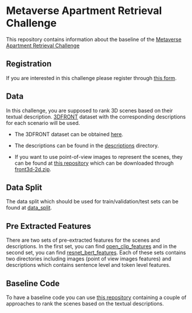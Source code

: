 # Metaverse Apartment Retrieval Challenge 

This repository contains information about the baseline of the [Metaverse Apartment Retrieval Challenge ](https://ailab.uniud.it/apartment-recommendation-challenge/)

## Registration
If you are interested in this challenge please register through [this form](https://docs.google.com/forms/d/e/1FAIpQLSeWG1h2Pn6ix50_myZYE816dENbYzWhaGAEdQdAzrjekr4Uhw/viewform).

## Data
In this challenge, you are supposed to rank 3D scenes based on their textual description. [3DFRONT](https://tianchi.aliyun.com/specials/promotion/alibaba-3d-scene-dataset) dataset with the corresponding descriptions for each scenario will be used.

- The 3DFRONT dataset can be obtained [here](https://tianchi.aliyun.com/dataset/65347). 

- The descriptions can be found in the [descriptions](https://github.com/aliabdari/3D_scene_retrieval/tree/main/descriptions) directory. 

- If you want to use point-of-view images to represent the scenes, they can be found at [this repository](https://github.com/xheon/panoptic-reconstruction) which can be downloaded through [front3d-2d.zip](https://kaldir.vc.in.tum.de/panoptic_reconstruction/front3d-2d.zip).

## Data Split
The data split which should be used for train/validation/test sets can be found at [data_split](https://github.com/aliabdari/3D_scene_retrieval/tree/main/data_split).

## Pre Extracted Features
There are two sets of pre-extracted features for the scenes and descriptions. In the first set, you can find [open_clip_features](https://drive.google.com/file/d/1RDV1JaUasXqzFfRhlj_DAoRgYg3RWwZO/view?usp=sharing) and in the second set, you can find [resnet_bert_features](https://drive.google.com/file/d/1G80D5_8Q7jZPn5bGLeK1zPzAxZWQCa_G/view?usp=sharing). Each of these sets contains two directories including images (point of view images features) and descriptions which contains sentence level and token level features.

## Baseline Code
To have a baseline code you can use [this repository](https://github.com/aliabdari/FArMARe) containing a couple of approaches to rank the scenes based on the textual descriptions.
